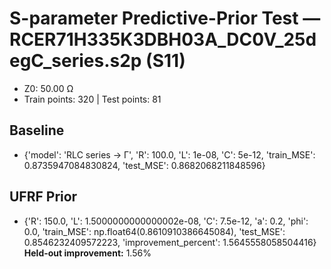 # S-parameter Predictive-Prior Test — RCER71H335K3DBH03A_DC0V_25degC_series.s2p (S11)
- Z0: 50.00 Ω
- Train points: 320  |  Test points: 81

## Baseline
- {'model': 'RLC series -> Γ', 'R': 100.0, 'L': 1e-08, 'C': 5e-12, 'train_MSE': 0.8735947084830824, 'test_MSE': 0.8682068211848596}

## UFRF Prior
- {'R': 150.0, 'L': 1.5000000000000002e-08, 'C': 7.5e-12, 'a': 0.2, 'phi': 0.0, 'train_MSE': np.float64(0.8610910386645084), 'test_MSE': 0.8546232409572223, 'improvement_percent': 1.5645558058504416}
**Held-out improvement:** 1.56%